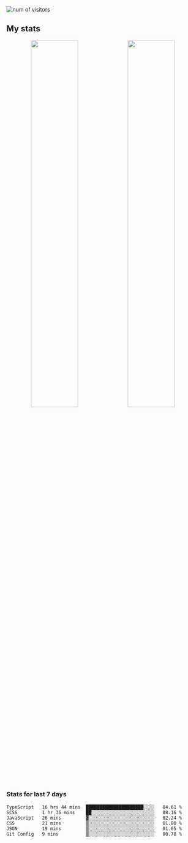 
<!--
### Hi there 👋
**psycho-baller/psycho-baller** is a ✨ _special_ ✨ repository because its `README.md` (this file) appears on your GitHub profile.

Here are some ideas to get you started:

- 🔭 I’m currently working on ...
- 🌱 I’m currently learning ...
- 👯 I’m looking to collaborate on ...
- 🤔 I’m looking for help with ...
- 💬 Ask me about ...
- 📫 How to reach me: ...
- 😄 Pronouns: ...
- ⚡ Fun fact: ...

[![Readme Card](https://github-readme-stats.vercel.app/api/pin/?username=psycho-baller&repo=github-readme-stats)](https://github.com/anuraghazra/github-readme-stats)

-->
![num of visitors](https://visitor-badge.glitch.me/badge?page_id=psycho-baller.visitor-badge&left_text=Hello%20visitor%20number)
## My stats

<p float="left" align="center">
  <img src="https://github-readme-stats.vercel.app/api?username=psycho-baller&show_icons=true&count_private=true&hide_border=true&include_all_commits=true&theme=blue-green" width="49.5%" />
  <img src="https://github-readme-stats.vercel.app/api/top-langs/?username=psycho-baller&layout=compact&langs_count=6&theme=blue-green&hide_border=true" width="49.5%" /> 
</p>

### Stats for last 7 days
<!--START_SECTION:waka-->

```text
TypeScript   16 hrs 44 mins  █████████████████████░░░░   84.61 %
SCSS         1 hr 36 mins    ██░░░░░░░░░░░░░░░░░░░░░░░   08.16 %
JavaScript   26 mins         ▓░░░░░░░░░░░░░░░░░░░░░░░░   02.24 %
CSS          21 mins         ▒░░░░░░░░░░░░░░░░░░░░░░░░   01.80 %
JSON         19 mins         ▒░░░░░░░░░░░░░░░░░░░░░░░░   01.65 %
Git Config   9 mins          ▒░░░░░░░░░░░░░░░░░░░░░░░░   00.78 %
```

<!--END_SECTION:waka-->

